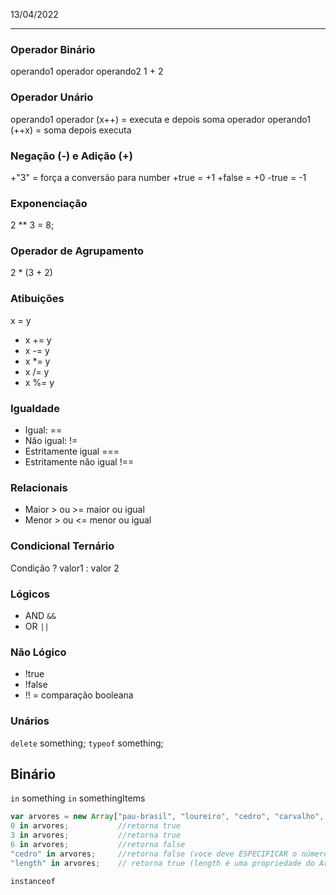 13/04/2022

---

### Operador Binário
operando1 operador operando2
1 + 2

### Operador Unário

operando1 operador (x++) = executa e depois soma
operador operando1 (++x) = soma depois executa

### Negação (-) e Adição (+)
+"3" = força a conversão para number
+true = +1
+false = +0
-true = -1

### Exponenciação
2 ** 3 = 8;

### Operador de Agrupamento

2 * (3 + 2)

### Atibuições
x = y

- x += y
- x -= y
- x *= y
- x /= y
- x %= y

### Igualdade
- Igual: ==
- Não igual: !=
- Estritamente igual ===
- Estritamente não igual !==

### Relacionais
- Maior > ou >= maior ou igual
- Menor > ou <= menor ou igual

### Condicional Ternário

Condição ? valor1 : valor 2

### Lógicos
- AND `&&`
- OR `||`

### Não Lógico
- !true
- !false
- !! = comparação booleana

### Unários

`delete` something;
`typeof` something;

## Binário

`in` 
something `in` somethingItems

```JavaScript
var arvores = new Array["pau-brasil", "loureiro", "cedro", "carvalho", "sicômoro"];
0 in arvores;           //retorna true
3 in arvores;           //retorna true
6 in arvores;           //retorna false
"cedro" in arvores;     //retorna false (voce deve ESPECIFICAR o número de índice !)
"length" in arvores;    // retorna true (length é uma propriedade do Array)

```
`instanceof`